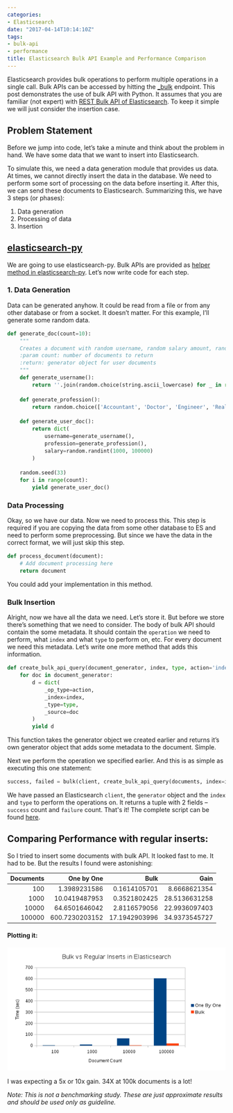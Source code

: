 ```yaml
---
categories:
- Elasticsearch
date: "2017-04-14T10:14:10Z"
tags:
- bulk-api
- performance
title: Elasticsearch Bulk API Example and Performance Comparison
---
```

Elasticsearch provides bulk operations to perform multiple operations in a single call. Bulk APIs can be accessed by hitting the [_bulk][es-ref-bulk] endpoint.
This post demonstrates the use of bulk API with Python. It assumes that you are familiar (not expert) with [REST Bulk API of Elasticsearch][es-ref-bulk]. To keep it simple we will just consider the insertion case.

## Problem Statement
Before we jump into code, let’s take a minute and think about the problem in hand. We have some data that we want to insert into Elasticsearch. 

To simulate this, we need a data generation module that provides us data. At times, we cannot directly insert the data in the database. We need to perform some sort of processing on the data before inserting it. After this, we can send these documents to Elasticsearch. Summarizing this, we have 3 steps (or phases):
1. Data generation
2. Processing of data
3. Insertion

## [elasticsearch-py]
We are going to use elasticsearch-py. Bulk APIs are provided as [helper method in elasticsearch-py][es-py-docs]. Let’s now write code for each step.

### 1. Data Generation
Data can be generated anyhow. It could be read from a file or from any other database or from a socket. It doesn’t matter. For this example, I’ll generate some random data.
```python
def generate_doc(count=10):
    """
    Creates a document with random username, random salary amount, random profession and a date of birth
    :param count: number of documents to return
    :return: generator object for user documents
    """
    def generate_username():
        return ''.join(random.choice(string.ascii_lowercase) for _ in range(10))
    
    def generate_profession():
        return random.choice(['Accountant', 'Doctor', 'Engineer', 'Realtor', 'Writer'])
    
    def generate_user_doc():
        return dict(
            username=generate_username(),
            profession=generate_profession(),
            salary=random.randint(1000, 100000)
        )

    random.seed(33)
    for i in range(count):
        yield generate_user_doc()
```
### Data Processing
Okay, so we have our data. Now we need to process this. This step is required if you are copying the data from some other database to ES and need to perform some preprocessing. But since we have the data in the correct format, we will just skip this step.
```python
def process_document(document):
    # Add document processing here
    return document
```
You could add your implementation in this method.

### Bulk Insertion
Alright, now we have all the data we need. Let’s store it. But before we store there’s something that we need to consider. The body of bulk API should contain the some metadata. It should contain the `operation` we need to perform, what `index` and what `type` to perform on, etc. For every document we need this metadata. Let’s write one more method that adds this information.
```python
def create_bulk_api_query(document_generator, index, type, action='index'):
    for doc in document_generator:
        d = dict(
            _op_type=action,
            _index=index,
            _type=type,
            _source=doc
        )
        yield d
```

This function takes the generator object we created earlier and returns it’s own generator object that adds some metadata to the document. Simple.

Next we perform the operation we specified earlier. And this is as simple as executing this one statement:

```python
success, failed = bulk(client, create_bulk_api_query(documents, index=index, type=type))
```

We have passed an Elasticsearch `client`, the `generator` object and the `index` and `type` to perform the operations on. It returns a tuple with 2 fields – `success` count and `failure` count. That's it!
The complete script can be found [here][gist].

## Comparing Performance with regular inserts:
So I tried to insert some documents with bulk API. It looked fast to me. It had to be. But the results I found were astonishing:

| Documents | One by One    | Bulk         | Gain         |
| --------: | ------------: | -----------: | -----------: |
| 100       | 1.3989231586  | 0.1614105701 | 8.6668621354 |
| 1000      | 10.0419487953 | 0.3521802425 | 28.5136631258|
| 10000     | 64.6501646042 | 2.8116579056 | 22.9936097403|
| 100000    | 600.7230203152| 17.1942903996| 34.9373545727|

#### Plotting it:
![Comparasion][image]

I was expecting a 5x or 10x gain. 34X at 100k documents is a lot!

*Note: This is not a benchmarking study. These are just approximate results and should be used only as guideline.*

[es-ref-bulk]: https://www.elastic.co/guide/en/elasticsearch/reference/current/docs-bulk.html
[elasticsearch-py]: http://elasticsearch-py.readthedocs.io/en/master/index.html
[es-py-docs]: http://elasticsearch-py.readthedocs.io/en/master/helpers.html
[gist]: https://github.com/sureshsarda/scripts/blob/master/bulk_api.py
[image]: /assets/images/posts/es/performance.png